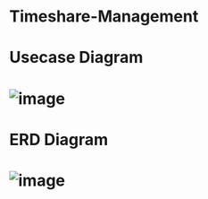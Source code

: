 # Timeshare-Management
# Usecase Diagram
# ![image](https://github.com/nguyen-hoang-Nnam/Timeshare-Management/assets/86917786/f1efd164-788f-42b6-ba1e-e402474acd21)
# ERD Diagram
# ![image](https://github.com/nguyen-hoang-Nnam/Timeshare-Management/assets/86917786/7bc40a21-ea71-475a-b7b2-c0227fc79336)

